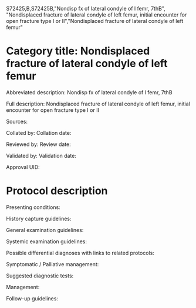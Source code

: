 S72425,B,S72425B,"Nondisp fx of lateral condyle of l femr, 7thB", "Nondisplaced fracture of lateral condyle of left femur, initial encounter for open fracture type I or II","Nondisplaced fracture of lateral condyle of left femur"
# Category title: Nondisplaced fracture of lateral condyle of left femur

Abbreviated description: Nondisp fx of lateral condyle of l femr, 7thB

Full description: Nondisplaced fracture of lateral condyle of left femur, initial encounter for open fracture type I or II

Sources:

Collated by:
Collation date:

Reviewed by:
Review date:

Validated by:
Validation date:

Approval UID:

# Protocol description

Presenting conditions:

History capture guidelines:

General examination guidelines:

Systemic examination guidelines:

Possible differential diagnoses with links to related protocols:

Symptomatic / Palliative management:

Suggested diagnostic tests:

Management:

Follow-up guidelines:
